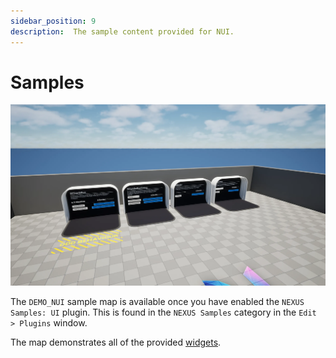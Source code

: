 ```yaml
---
sidebar_position: 9
description:  The sample content provided for NUI.
---
```


# Samples

![NUI](ui-samples.webp)

The `DEMO_NUI` sample map is available once you have enabled the `NEXUS Samples: UI` plugin. This is found in the `NEXUS Samples` category in the `Edit > Plugins` window.

The map demonstrates all of the provided [widgets](../widgets).
